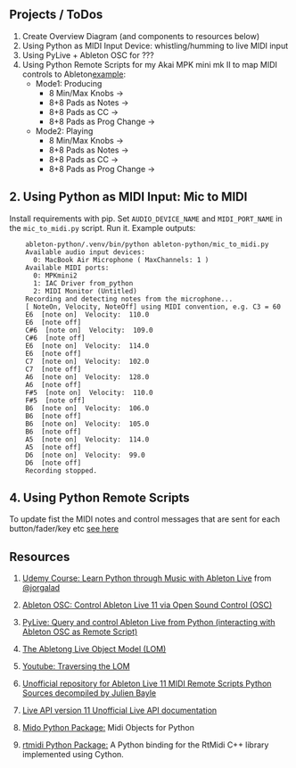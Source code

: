 ## Projects / ToDos
1. Create Overview Diagram (and components to resources below)
2. Using Python as MIDI Input Device: whistling/humming to live MIDI input
3. Using PyLive + Ableton OSC for ???
4. Using Python Remote Scripts for my Akai MPK mini mk II to map MIDI controls to Ableton[example](https://github.com/jorgalad/nano_remote_script):
    * Mode1: Producing
        - 8 Min/Max Knobs -> 
        - 8+8 Pads as Notes ->
        - 8+8 Pads as CC -> 
        - 8+8 Pads as Prog Change -> 
    * Mode2: Playing
        - 8 Min/Max Knobs -> 
        - 8+8 Pads as Notes -> 
        - 8+8 Pads as CC -> 
        - 8+8 Pads as Prog Change -> 

## 2. Using Python as MIDI Input: Mic to MIDI
Install requirements with pip.
Set `AUDIO_DEVICE_NAME` and `MIDI_PORT_NAME` in the `mic_to_midi.py` script.
Run it.
Example outputs:
>
        ableton-python/.venv/bin/python ableton-python/mic_to_midi.py
        Available audio input devices:
          0: MacBook Air Microphone ( MaxChannels: 1 )
        Available MIDI ports:
          0: MPKmini2
          1: IAC Driver from_python
          2: MIDI Monitor (Untitled)
        Recording and detecting notes from the microphone...
        [ NoteOn, Velocity, NoteOff] using MIDI convention, e.g. C3 = 60
        E6  [note on]  Velocity:  110.0
        E6  [note off]
        C#6  [note on]  Velocity:  109.0
        C#6  [note off]
        E6  [note on]  Velocity:  114.0
        E6  [note off]
        C7  [note on]  Velocity:  102.0
        C7  [note off]
        A6  [note on]  Velocity:  128.0
        A6  [note off]
        F#5  [note on]  Velocity:  110.0
        F#5  [note off]
        B6  [note on]  Velocity:  106.0
        B6  [note off]
        B6  [note on]  Velocity:  105.0
        B6  [note off]
        A5  [note on]  Velocity:  114.0
        A5  [note off]
        D6  [note on]  Velocity:  99.0
        D6  [note off]
        Recording stopped.

## 4. Using Python Remote Scripts
To update fist the MIDI notes and control messages that are sent for each button/fader/key etc [see here](https://www.youtube.com/watch?v=goUUzwead2A) 

## Resources
1. [Udemy Course: Learn Python through Music with Ableton Live](https://www.udemy.com/course/learning-python-with-ableton-live/) from [@jorgalad](https://github.com/jorgalad)
1.  [Ableton OSC: Control Ableton Live 11 via Open Sound Control (OSC)](https://github.com/ideoforms/AbletonOSC)
1. [PyLive: Query and control Ableton Live from Python (interacting with Ableton OSC as Remote Script)](https://github.com/ideoforms/pylive)
1. [The Abletong Live Object Model (LOM)](https://docs.cycling74.com/max8/vignettes/live_object_model)
1. [Youtube: Traversing the LOM](https://www.youtube.com/watch?v=qeabaagMZr8)
1. [Unofficial repository for Ableton Live 11 MIDI Remote Scripts Python Sources decompiled by Julien Bayle](https://github.com/gluon/AbletonLive11_MIDIRemoteScripts)
1. [Live API version 11 Unofficial Live API documentation](https://nsuspray.github.io/Live_API_Doc/11.0.0.xml)

1. [Mido Python Package:](https://github.com/mido/mido) Midi Objects for Python
1. [rtmidi Python Package:](https://pypi.org/project/python-rtmidi/) A Python binding for the RtMidi C++ library implemented using Cython.